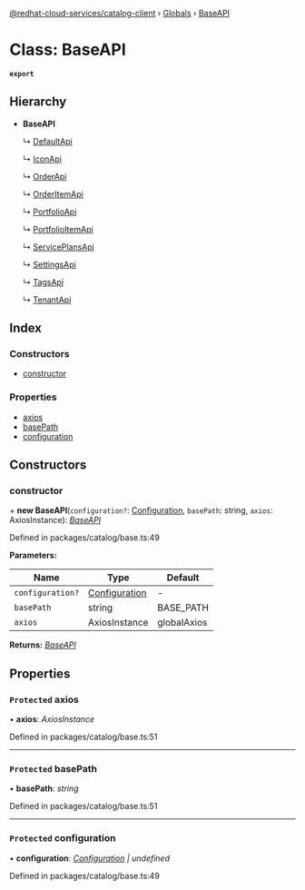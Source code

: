 [@redhat-cloud-services/catalog-client](../README.md) › [Globals](../globals.md) › [BaseAPI](baseapi.md)

# Class: BaseAPI

**`export`** 

## Hierarchy

* **BaseAPI**

  ↳ [DefaultApi](defaultapi.md)

  ↳ [IconApi](iconapi.md)

  ↳ [OrderApi](orderapi.md)

  ↳ [OrderItemApi](orderitemapi.md)

  ↳ [PortfolioApi](portfolioapi.md)

  ↳ [PortfolioItemApi](portfolioitemapi.md)

  ↳ [ServicePlansApi](serviceplansapi.md)

  ↳ [SettingsApi](settingsapi.md)

  ↳ [TagsApi](tagsapi.md)

  ↳ [TenantApi](tenantapi.md)

## Index

### Constructors

* [constructor](baseapi.md#constructor)

### Properties

* [axios](baseapi.md#protected-axios)
* [basePath](baseapi.md#protected-basepath)
* [configuration](baseapi.md#protected-configuration)

## Constructors

###  constructor

\+ **new BaseAPI**(`configuration?`: [Configuration](configuration.md), `basePath`: string, `axios`: AxiosInstance): *[BaseAPI](baseapi.md)*

Defined in packages/catalog/base.ts:49

**Parameters:**

Name | Type | Default |
------ | ------ | ------ |
`configuration?` | [Configuration](configuration.md) | - |
`basePath` | string | BASE_PATH |
`axios` | AxiosInstance | globalAxios |

**Returns:** *[BaseAPI](baseapi.md)*

## Properties

### `Protected` axios

• **axios**: *AxiosInstance*

Defined in packages/catalog/base.ts:51

___

### `Protected` basePath

• **basePath**: *string*

Defined in packages/catalog/base.ts:51

___

### `Protected` configuration

• **configuration**: *[Configuration](configuration.md) | undefined*

Defined in packages/catalog/base.ts:49
